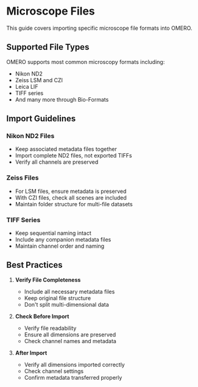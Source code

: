 # Microscope Files

This guide covers importing specific microscope file formats into OMERO.

## Supported File Types

OMERO supports most common microscopy formats including:
- Nikon ND2
- Zeiss LSM and CZI
- Leica LIF
- TIFF series
- And many more through Bio-Formats

## Import Guidelines

### Nikon ND2 Files
- Keep associated metadata files together
- Import complete ND2 files, not exported TIFFs
- Verify all channels are preserved

### Zeiss Files
- For LSM files, ensure metadata is preserved
- With CZI files, check all scenes are included
- Maintain folder structure for multi-file datasets

### TIFF Series
- Keep sequential naming intact
- Include any companion metadata files
- Maintain channel order and naming

## Best Practices

1. **Verify File Completeness**
   - Include all necessary metadata files
   - Keep original file structure
   - Don't split multi-dimensional data

2. **Check Before Import**
   - Verify file readability
   - Ensure all dimensions are preserved
   - Check channel names and metadata

3. **After Import**
   - Verify all dimensions imported correctly
   - Check channel settings
   - Confirm metadata transferred properly